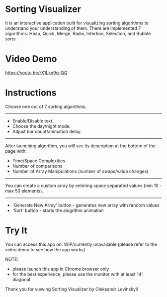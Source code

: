 # Sorting Visualizer
It is an interactive application built for visualizing sorting algorithms to understand your understanding of them. There are implemented 7 algorithms: Heap, Quick, Merge, Radix, Intertion, Selection, and Bubble sorts.

# Video Demo
https://youtu.be/rX1Lkq9q-QQ

# Instructions
Choose one out of 7 sorting algorithms.

---

* Enable/Disable text.
* Choose the day/night mode.
* Adjust bar count/animation delay.

---

After launching algorithm, you will see its description at the bottom of the page with:
* Time/Space Complexities
* Number of comparisons
* Number of Array Manipulations (number of swaps/value changes)

---

You can create a custom array by entering space separated values (min 10 - max 50 elements).

---

* 'Generate New Array' button - generates new array with random values
* 'Sort' button - starts the alogrithm animation

# Try It
You can access this app on: WIP/currently unavailable (please refer to the video demo to see how the app works)

NOTE:
* please launch this app in Chrome browser only
* for the best experience, please use the monitor with at least 14" diagonal

Thank you for viewing Sorting Visualizer by Oleksandr Levinskyi!
